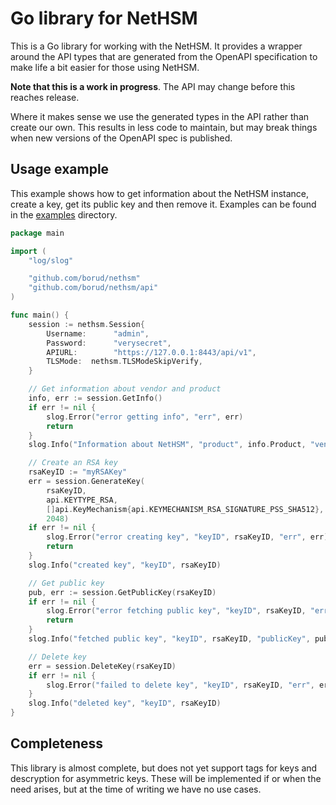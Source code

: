 # Go library for NetHSM

This is a Go library for working with the NetHSM.  It provides a wrapper around the API types that are generated from the OpenAPI specification to make life a bit easier for those using NetHSM.

**Note that this is a work in progress**. The API may change before this reaches release.

Where it makes sense we use the generated types in the API rather than create our own.  This results in less code to maintain, but may break things when new versions of the OpenAPI spec is published.

## Usage example

This example shows how to get information about the NetHSM instance, create a key, get its public key and then remove it.  Examples can be found in the [examples](examples/) directory.

```go
package main

import (
    "log/slog"

    "github.com/borud/nethsm"
    "github.com/borud/nethsm/api"
)

func main() {
    session := nethsm.Session{
        Username:      "admin",
        Password:      "verysecret",
        APIURL:        "https://127.0.0.1:8443/api/v1",
        TLSMode:  nethsm.TLSModeSkipVerify,
    }

    // Get information about vendor and product
    info, err := session.GetInfo()
    if err != nil {
        slog.Error("error getting info", "err", err)
        return
    }
    slog.Info("Information about NetHSM", "product", info.Product, "vendor", info.Vendor)

    // Create an RSA key
    rsaKeyID := "myRSAKey"
    err = session.GenerateKey(
        rsaKeyID,
        api.KEYTYPE_RSA,
        []api.KeyMechanism{api.KEYMECHANISM_RSA_SIGNATURE_PSS_SHA512},
        2048)
    if err != nil {
        slog.Error("error creating key", "keyID", rsaKeyID, "err", err)
        return
    }
    slog.Info("created key", "keyID", rsaKeyID)

    // Get public key
    pub, err := session.GetPublicKey(rsaKeyID)
    if err != nil {
        slog.Error("error fetching public key", "keyID", rsaKeyID, "err", err)
        return
    }
    slog.Info("fetched public key", "keyID", rsaKeyID, "publicKey", pub)

    // Delete key
    err = session.DeleteKey(rsaKeyID)
    if err != nil {
        slog.Error("failed to delete key", "keyID", rsaKeyID, "err", err)
    }
    slog.Info("deleted key", "keyID", rsaKeyID)
}
```

## Completeness

This library is almost complete, but does not yet support tags for keys and descryption for asymmetric keys.  These will be implemented if or when the need arises, but at the time of writing we have no use cases.
